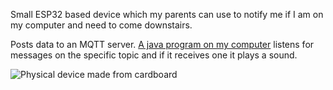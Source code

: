 Small ESP32 based device which my parents can use to notify me if I am on my computer and need to come downstairs.

Posts data to an MQTT server. [A java program on my computer](https://github.com/Derkades/mqtt-notifier) listens for messages on the specific topic and if it receives one it plays a sound.

![Physical device made from cardboard](https://i.imgur.com/3Ep5LUs.jpg)
